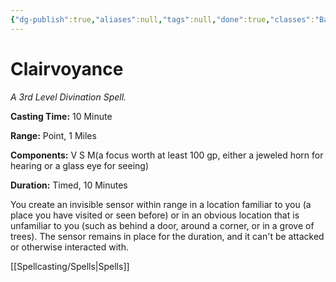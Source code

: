```yaml
---
{"dg-publish":true,"aliases":null,"tags":null,"done":true,"classes":"Bard, Cleric, Sorcerer, Wizard,","spellLevel":3,"school":"Divination","source":"PHB","permalink":"/spells/clairvoyance/","dgHomeLink":false,"dgPassFrontmatter":true}
---
```


# Clairvoyance
*A 3rd Level Divination Spell.*

**Casting Time:** 10 Minute

**Range:** Point, 1 Miles

**Components:** V S M(a focus worth at least 100 gp, either a jeweled horn for hearing or a glass eye for seeing)

**Duration:** Timed, 10 Minutes

You create an invisible sensor within range in a location familiar to you (a place you have visited or seen before) or in an obvious location that is unfamiliar to you (such as behind a door, around a corner, or in a grove of trees). The sensor remains in place for the duration, and it can't be attacked or otherwise interacted with.

[[Spellcasting/Spells|Spells]]